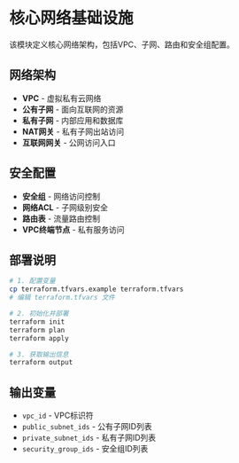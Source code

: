 # 核心网络基础设施

该模块定义核心网络架构，包括VPC、子网、路由和安全组配置。

## 网络架构

- **VPC** - 虚拟私有云网络
- **公有子网** - 面向互联网的资源
- **私有子网** - 内部应用和数据库
- **NAT网关** - 私有子网出站访问
- **互联网网关** - 公网访问入口

## 安全配置

- **安全组** - 网络访问控制
- **网络ACL** - 子网级别安全
- **路由表** - 流量路由控制
- **VPC终端节点** - 私有服务访问

## 部署说明

```bash
# 1. 配置变量
cp terraform.tfvars.example terraform.tfvars
# 编辑 terraform.tfvars 文件

# 2. 初始化并部署
terraform init
terraform plan
terraform apply

# 3. 获取输出信息
terraform output
```

## 输出变量

- `vpc_id` - VPC标识符
- `public_subnet_ids` - 公有子网ID列表
- `private_subnet_ids` - 私有子网ID列表
- `security_group_ids` - 安全组ID列表